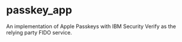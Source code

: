 # passkey_app
An implementation of Apple Passkeys with IBM Security Verify as the relying party FIDO service.
